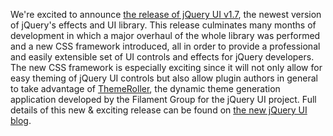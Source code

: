 We're excited to announce [the release of jQuery UI
v1.7](http://blog.jqueryui.com/2009/03/jquery-ui-17/), the newest
version of jQuery's effects and UI library. This release culminates many
months of development in which a major overhaul of the whole library was
performed and a new CSS framework introduced, all in order to provide a
professional and easily extensible set of UI controls and effects for
jQuery developers. The new CSS framework is especially exciting since it
will not only allow for easy theming of jQuery UI controls but also
allow plugin authors in general to take advantage of
[ThemeRoller](http://jqueryui.com/themeroller), the dynamic theme
generation application developed by the Filament Group for the jQuery UI
project. Full details of this new & exciting release can be found on
[the new jQuery UI
blog](http://blog.jqueryui.com/2009/03/jquery-ui-17/).
